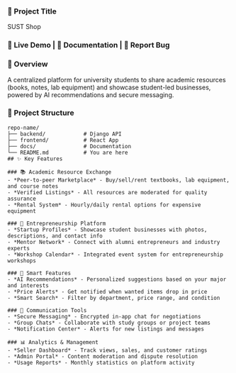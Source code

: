 ### 📌 Project Title
SUST Shop

### 🔗 Live Demo | 📄 Documentation | 📌 Report Bug

### 🚀 Overview

A centralized platform for university students to share academic resources (books, notes, lab equipment) and showcase student-led businesses, powered by AI recommendations and secure messaging.
### 📂 Project Structure
```text
repo-name/  
├── backend/            # Django API  
├── frontend/           # React App  
├── docs/               # Documentation  
└── README.md           # You are here
## ✨ Key Features

### 📚 Academic Resource Exchange
- *Peer-to-peer Marketplace* - Buy/sell/rent textbooks, lab equipment, and course notes
- *Verified Listings* - All resources are moderated for quality assurance
- *Rental System* - Hourly/daily rental options for expensive equipment

### 🚀 Entrepreneurship Platform
- *Startup Profiles* - Showcase student businesses with photos, descriptions, and contact info
- *Mentor Network* - Connect with alumni entrepreneurs and industry experts
- *Workshop Calendar* - Integrated event system for entrepreneurship workshops

### 🤖 Smart Features
- *AI Recommendations* - Personalized suggestions based on your major and interests
- *Price Alerts* - Get notified when wanted items drop in price
- *Smart Search* - Filter by department, price range, and condition

### 💬 Communication Tools
- *Secure Messaging* - Encrypted in-app chat for negotiations
- *Group Chats* - Collaborate with study groups or project teams
- *Notification Center* - Alerts for new listings and messages

### 📊 Analytics & Management
- *Seller Dashboard* - Track views, sales, and customer ratings
- *Admin Portal* - Content moderation and dispute resolution
- *Usage Reports* - Monthly statistics on platform activity